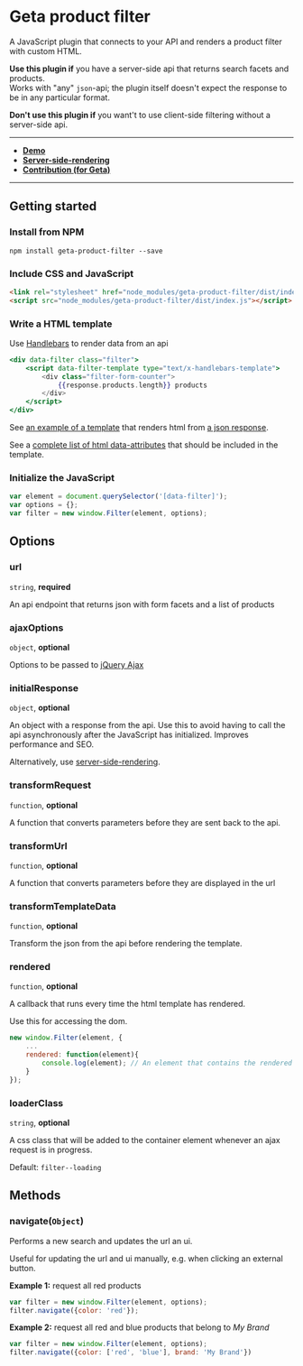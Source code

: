 # Geta product filter

A JavaScript plugin that connects to your API and renders a product filter with custom HTML.

**Use this plugin if** you have a server-side api that returns search facets and products.<br />
Works with "any" `json`-api; the plugin itself doesn't expect the response to be in any particular format.

**Don't use this plugin if** you want't to use client-side filtering without a server-side api.

---

* **[Demo](https://geta.github.io/product-filter/)**
* **[Server-side-rendering](docs/server-side-rendering.md)**
* **[Contribution (for Geta)](docs/contribution.md)**

---

## Getting started

### Install from NPM

    npm install geta-product-filter --save
    
### Include CSS and JavaScript

```html
<link rel="stylesheet" href="node_modules/geta-product-filter/dist/index.css">
<script src="node_modules/geta-product-filter/dist/index.js"></script>
```

### Write a HTML template

Use [Handlebars](http://handlebarsjs.com/) to render data from an api

```handlebars
<div data-filter class="filter">
    <script data-filter-template type="text/x-handlebars-template">
        <div class="filter-form-counter">
			{{response.products.length}} products
		</div>
    </script>
</div>
```

See [an example of a template](src/demo/full/template.hbs)  that renders html from [a json response](src/demo/full/index.json).

See a [complete list of html data-attributes](docs/data-attributes.md) that should be included in the template.

### Initialize the JavaScript

```JavaScript
var element = document.querySelector('[data-filter]');
var options = {};
var filter = new window.Filter(element, options);
```

## Options

### url

`string`, **required**

An api endpoint that returns json with form facets and a list of products

### ajaxOptions

`object`, **optional**

Options to be passed to [jQuery Ajax](http://api.jquery.com/jquery.ajax/)

### initialResponse

`object`, **optional**

An object with a response from the api.
Use this to avoid having to call the api asynchronously after the JavaScript has initialized.
Improves performance and SEO.

Alternatively, use [server-side-rendering](#server-side-rendering).

### transformRequest

`function`, **optional**

A function that converts parameters before they are sent back to the api.

### transformUrl

`function`, **optional**

A function that converts parameters before they are displayed in the url

### transformTemplateData

`function`, **optional**

Transform the json from the api before rendering the template.

### rendered

`function`, **optional**

A callback that runs every time the html template has rendered.

Use this for accessing the dom.
 
```JavaScript
new window.Filter(element, {
    ...
    rendered: function(element){
        console.log(element); // An element that contains the rendered template html
    }
});
```

### loaderClass

`string`, **optional**

A css class that will be added to the container element whenever an ajax request is in progress.

Default: `filter--loading`

## Methods

### navigate(`Object`)

Performs a new search and updates the url an ui.

Useful for updating the url and ui manually, e.g. when clicking an external button.
 
**Example 1:** request all red products

```JavaScript
var filter = new window.Filter(element, options);
filter.navigate({color: 'red'});
```

**Example 2:** request all red and blue products that belong to *My Brand*

```JavaScript
var filter = new window.Filter(element, options);
filter.navigate({color: ['red', 'blue'], brand: 'My Brand'})
```
